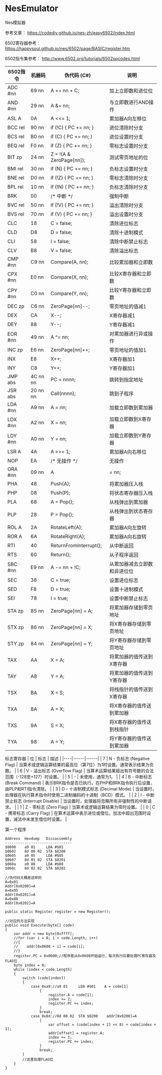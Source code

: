 # NesEmulator
 Nes模拟器

参考文章： https://codediy.github.io/nes-zh/easy6502/index.html

6502寄存器参考：  https://happysoul.github.io/nes/6502/page/BASIC/register.htm

6502指令集参考：  http://www.6502.org/tutorials/6502opcodes.html

| 6502指令 | 机器码 | 伪代码 (C#) | 说明 |
|---------|--------|-------------|------|
| ADC #nn | 69 nn | A += nn + C; | 加上立即数和进位位 |
| AND #nn | 29 nn | A &= nn; | 与立即数进行AND操作 |
| ASL A | 0A | A <<= 1; | 累加器A向左移位 |
| BCC rel | 90 nn | if (!C) { PC += nn; } | 进位清除时分支 |
| BCS rel | B0 nn | if (C) { PC += nn; } | 进位设置时分支 |
| BEQ rel | F0 nn | if (Z) { PC += nn; } | 零标志设置时分支 |
| BIT zp | 24 nn | Z = !(A & ZeroPage[nn]); | 测试零页地址的位 |
| BMI rel | 30 nn | if (N) { PC += nn; } | 负标志设置时分支 |
| BNE rel | D0 nn | if (!Z) { PC += nn; } | 零标志清除时分支 |
| BPL rel | 10 nn | if (!N) { PC += nn; } | 负标志清除时分支 |
| BRK | 00 | /* 中断 */ | 强制中断 |
| BVC rel | 50 nn | if (!V) { PC += nn; } | 溢出清除时分支 |
| BVS rel | 70 nn | if (V) { PC += nn; } | 溢出设置时分支 |
| CLC | 18 | C = false; | 清除进位标志 |
| CLD | D8 | D = false; | 清除十进制模式 |
| CLI | 58 | I = false; | 清除中断禁止标志 |
| CLV | B8 | V = false; | 清除溢出标志 |
| CMP #nn | C9 nn | Compare(A, nn); | 比较累加器和立即数 |
| CPX #nn | E0 nn | Compare(X, nn); | 比较X寄存器和立即数 |
| CPY #nn | C0 nn | Compare(Y, nn); | 比较Y寄存器和立即数 |
| DEC zp | C6 nn | ZeroPage[nn]--; | 零页地址的值减1 |
| DEX | CA | X--; | X寄存器减1 |
| DEY | 88 | Y--; | Y寄存器减1 |
| EOR #nn | 49 nn | A ^= nn; | 对累加器进行异或操作 |
| INC zp | E6 nn | ZeroPage[nn]++; | 零页地址的值加1 |
| INX | E8 | X++; | X寄存器加1 |
| INY | C8 | Y++; | Y寄存器加1 |
| JMP abs | 4C nn nn | PC = nnnn; | 跳转到指定地址 |
| JSR abs | 20 nn nn | Call(nnnn); | 跳到子程序 |
| LDA #nn | A9 nn | A = nn; | 加载立即数到累加器 |
| LDX #nn | A2 nn | X = nn; | 加载立即数到X寄存器 |
| LDY #nn | A0 nn | Y = nn; | 加载立即数到Y寄存器 |
| LSR A | 4A | A >>= 1; | 累加器A向右移位 |
| NOP | EA | /* 无操作 */ | 无操作 |
| ORA #nn | 09 nn | A |= nn; | 对累加器进行或操作 |
| PHA | 48 | Push(A); | 将累加器压入栈 |
| PHP | 08 | Push(P); | 将状态寄存器压入栈 |
| PLA | 68 | A = Pop(); | 从栈弹出到累加器 |
| PLP | 28 | P = Pop(); | 从栈弹出到状态寄存器 |
| ROL A | 2A | RotateLeft(A); | 累加器A向左旋转 |
| ROR A | 6A | RotateRight(A); | 累加器A向右旋转 |
| RTI | 40 | ReturnFromInterrupt(); | 从中断返回 |
| RTS | 60 | Return(); | 从子程序返回 |
| SBC #nn | E9 nn | A -= nn + !C; | 从累加器减去立即数和非进位位 |
| SEC | 38 | C = true; | 设置进位标志 |
| SED | F8 | D = true; | 设置十进制模式 |
| SEI | 78 | I = true; | 设置中断禁止标志 |
| STA zp | 85 nn | ZeroPage[nn] = A; | 将累加器存储到零页地址 |
| STX zp | 86 nn | ZeroPage[nn] = X; | 将X寄存器存储到零页地址 |
| STY zp | 84 nn | ZeroPage[nn] = Y; | 将Y寄存器存储到零页地址 |
| TAX | AA | X = A; | 将累加器的值传送到X寄存器 |
| TAY | A8 | Y = A; | 将累加器的值传送到Y寄存器 |
| TSX | BA | X = S; | 将栈指针的值传送到X寄存器 |
| TXA | 8A | A = X; | 将X寄存器的值传送到累加器 |
| TXS | 9A | S = X; | 将X寄存器的值传送到栈指针 |
| TYA | 98 | A = Y; | 将Y寄存器的值传送到累加器 |


标志寄存器
| 位 | 标志 | 描述 |
|----|------|------|
| 7  | N - 负标志 (Negative Flag) | 当算术或逻辑运算结果的最高位（第7位）为1时设置。通常表示结果为负数。 |
| 6  | V - 溢出标志 (Overflow Flag) | 当算术运算结果超出有符号数的合法范围（-128至+127）时设置。 |
| 5  | - | 未使用，通常为1。 |
| 4  | B - 中断标志 (Break Command) | 表示BRK指令是否已执行。在PHP和BRK指令执行后设置，由PLP和RTI指令清除。 |
| 3  | D - 十进制模式标志 (Decimal Mode) | 当设置时，处理器在执行算术指令时使用二进制编码的十进制（BCD）模式。 |
| 2  | I - 中断禁止标志 (Interrupt Disable) | 当设置时，处理器将忽略所有非强制性的中断请求。 |
| 1  | Z - 零标志 (Zero Flag) | 当算术或逻辑运算结果为零时设置。 |
| 0  | C - 携带标志 (Carry Flag) | 在算术运算中表示进位或借位。加法中超出范围时设置，减法中未发生借位时设置。 |



第一个程序
```
Address  Hexdump   Dissassembly
-------------------------------
$0600    a9 01     LDA #$01
$0602    8d 00 02  STA $0200
$0605    a9 05     LDA #$05
$0607    8d 01 02  STA $0201
$060a    a9 08     LDA #$08
$060c    8d 02 02  STA $0202

//伪代码大概是这样的
A=0x01
Addr[0x0200]=A
A=0x05
Addr[0x0201]=A
A=0x08
Addr[0x0202]=A
```

```
public static Register register = new Register();

//对应的方法实现
public void Execute(byte[] code)
{
    var addr = new byte[0xffff];
    //for (var i = 0; i < code.Length; i++)
    //{
    //    addr[0x0600 + i] = code[i];
    //}
    register.PC = 0x0600;//程序是从0x0600开始运行，每次执行后要处理PC寄存器及FLAG位
    byte index = 0;
    while (index < code.Length)
    {
        switch (code[index])
        {
            case 0xa9://a9 01     LDA #$01    A = code[1]
                {
                    register.A = code[1];
                    index += 2;
                    register.PC += index;
                }
                break;
            case 0x8d://8d 00 02  STA $0200    addr[0x0200]=A
                {
                    var offset = (code[index + 2] << 8) + code[index + 1];
                    addr[offset] = register.A;
                    index += 3;
                    register.PC += index;
                }
                break;
        }
        //这里处理FLAG位
    }
}
```